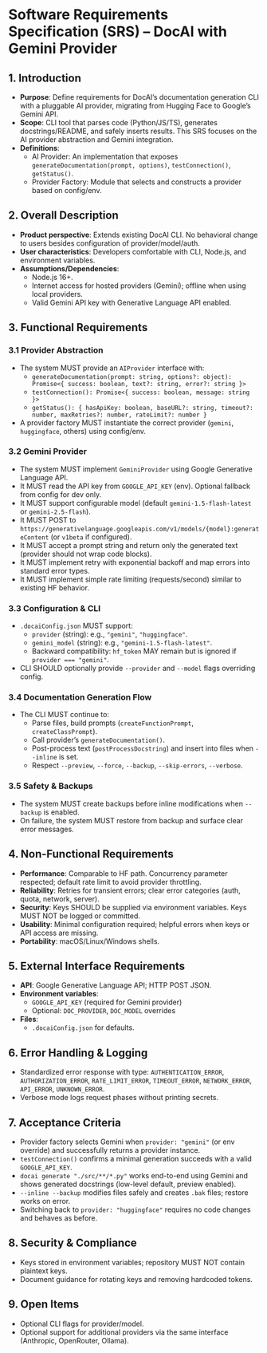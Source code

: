 # Software Requirements Specification (SRS) – DocAI with Gemini Provider

## 1. Introduction
- **Purpose**: Define requirements for DocAI’s documentation generation CLI with a pluggable AI provider, migrating from Hugging Face to Google’s Gemini API.
- **Scope**: CLI tool that parses code (Python/JS/TS), generates docstrings/README, and safely inserts results. This SRS focuses on the AI provider abstraction and Gemini integration.
- **Definitions**:
  - AI Provider: An implementation that exposes `generateDocumentation(prompt, options)`, `testConnection()`, `getStatus()`.
  - Provider Factory: Module that selects and constructs a provider based on config/env.

## 2. Overall Description
- **Product perspective**: Extends existing DocAI CLI. No behavioral change to users besides configuration of provider/model/auth.
- **User characteristics**: Developers comfortable with CLI, Node.js, and environment variables.
- **Assumptions/Dependencies**:
  - Node.js 16+.
  - Internet access for hosted providers (Gemini); offline when using local providers.
  - Valid Gemini API key with Generative Language API enabled.

## 3. Functional Requirements
### 3.1 Provider Abstraction
- The system MUST provide an `AIProvider` interface with:
  - `generateDocumentation(prompt: string, options?: object): Promise<{ success: boolean, text?: string, error?: string }>`
  - `testConnection(): Promise<{ success: boolean, message: string }>`
  - `getStatus(): { hasApiKey: boolean, baseURL?: string, timeout?: number, maxRetries?: number, rateLimit?: number }`
- A provider factory MUST instantiate the correct provider (`gemini`, `huggingface`, others) using config/env.

### 3.2 Gemini Provider
- The system MUST implement `GeminiProvider` using Google Generative Language API.
- It MUST read the API key from `GOOGLE_API_KEY` (env). Optional fallback from config for dev only.
- It MUST support configurable model (default `gemini-1.5-flash-latest` or `gemini-2.5-flash`).
- It MUST POST to `https://generativelanguage.googleapis.com/v1/models/{model}:generateContent` (or `v1beta` if configured).
- It MUST accept a prompt string and return only the generated text (provider should not wrap code blocks).
- It MUST implement retry with exponential backoff and map errors into standard error types.
- It MUST implement simple rate limiting (requests/second) similar to existing HF behavior.

### 3.3 Configuration & CLI
- `.docaiConfig.json` MUST support:
  - `provider` (string): e.g., `"gemini"`, `"huggingface"`.
  - `gemini_model` (string): e.g., `"gemini-1.5-flash-latest"`.
  - Backward compatibility: `hf_token` MAY remain but is ignored if `provider === "gemini"`.
- CLI SHOULD optionally provide `--provider` and `--model` flags overriding config.

### 3.4 Documentation Generation Flow
- The CLI MUST continue to:
  - Parse files, build prompts (`createFunctionPrompt`, `createClassPrompt`).
  - Call provider’s `generateDocumentation()`.
  - Post-process text (`postProcessDocstring`) and insert into files when `--inline` is set.
  - Respect `--preview`, `--force`, `--backup`, `--skip-errors`, `--verbose`.

### 3.5 Safety & Backups
- The system MUST create backups before inline modifications when `--backup` is enabled.
- On failure, the system MUST restore from backup and surface clear error messages.

## 4. Non-Functional Requirements
- **Performance**: Comparable to HF path. Concurrency parameter respected; default rate limit to avoid provider throttling.
- **Reliability**: Retries for transient errors; clear error categories (auth, quota, network, server).
- **Security**: Keys SHOULD be supplied via environment variables. Keys MUST NOT be logged or committed.
- **Usability**: Minimal configuration required; helpful errors when keys or API access are missing.
- **Portability**: macOS/Linux/Windows shells.

## 5. External Interface Requirements
- **API**: Google Generative Language API; HTTP POST JSON.
- **Environment variables**:
  - `GOOGLE_API_KEY` (required for Gemini provider)
  - Optional: `DOC_PROVIDER`, `DOC_MODEL` overrides
- **Files**:
  - `.docaiConfig.json` for defaults.

## 6. Error Handling & Logging
- Standardized error response with type: `AUTHENTICATION_ERROR`, `AUTHORIZATION_ERROR`, `RATE_LIMIT_ERROR`, `TIMEOUT_ERROR`, `NETWORK_ERROR`, `API_ERROR`, `UNKNOWN_ERROR`.
- Verbose mode logs request phases without printing secrets.

## 7. Acceptance Criteria
- Provider factory selects Gemini when `provider: "gemini"` (or env override) and successfully returns a provider instance.
- `testConnection()` confirms a minimal generation succeeds with a valid `GOOGLE_API_KEY`.
- `docai generate "./src/**/*.py"` works end-to-end using Gemini and shows generated docstrings (low-level default, preview enabled).
- `--inline --backup` modifies files safely and creates `.bak` files; restore works on error.
- Switching back to `provider: "huggingface"` requires no code changes and behaves as before.

## 8. Security & Compliance
- Keys stored in environment variables; repository MUST NOT contain plaintext keys.
- Document guidance for rotating keys and removing hardcoded tokens.

## 9. Open Items
- Optional CLI flags for provider/model.
- Optional support for additional providers via the same interface (Anthropic, OpenRouter, Ollama).
